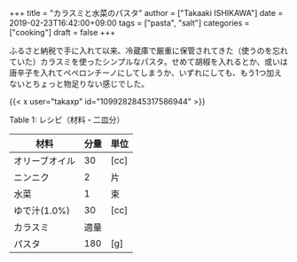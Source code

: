 +++
title = "カラスミと水菜のパスタ"
author = ["Takaaki ISHIKAWA"]
date = 2019-02-23T16:42:00+09:00
tags = ["pasta", "salt"]
categories = ["cooking"]
draft = false
+++

ふるさと納税で手に入れて以来、冷蔵庫で厳重に保管されてきた（使うのを忘れていた）カラスミを使ったシンプルなパスタ。せめて胡椒を入れるとか、或いは唐辛子を入れてペペロンチーノにしてしまうか、いずれにしても、もう1つ加えないとちょっと物足りない感じでした。  

{{< x user="takaxp" id="1099282845317586944" >}}  

<div class="table-caption">
  <span class="table-number">Table 1</span>:
  レシピ（材料・二皿分）
</div>

| 材料      | 分量 | 単位 |
|---------|----|----|
| オリーブオイル | 30  | [cc] |
| ニンニク  | 2   | 片   |
| 水菜      | 1   | 束   |
| ゆで汁(1.0%) | 30  | [cc] |
| カラスミ  | 適量 |      |
| パスタ    | 180 | [g]  |
